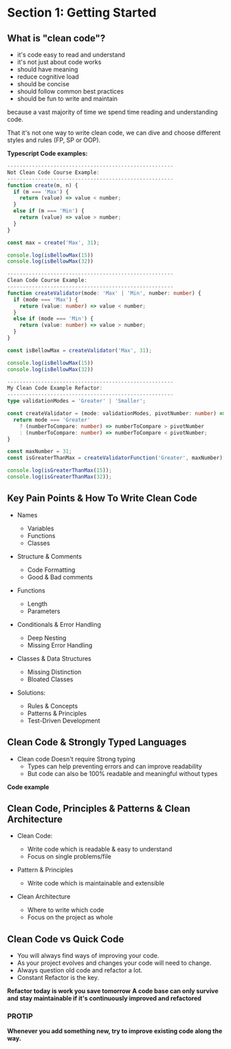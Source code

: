# Section 1: Getting Started

## What is "clean code"?

* it's code easy to read and understand
* it's not just about code works
* should have meaning
* reduce cognitive load
* should be concise
* should follow common best practices
* should be fun to write and maintain

because a vast majority of time we spend time reading and understanding code.

That it's not one way to write clean code, we can dive and choose different styles and rules (FP, SP or OOP).

**Typescript Code examples:**
```typescript
------------------------------------------------------
Not Clean Code Course Example:
------------------------------------------------------
function create(m, n) {
  if (m === 'Max') {
    return (value) => value < number;
  } 
  else if (m === 'Min') {
    return (value) => value > number;
  } 
}

const max = create('Max', 31);

console.log(isBellowMax(15))
console.log(isBellowMax(32))
```

```typescript
------------------------------------------------------
Clean Code Course Example:
------------------------------------------------------
function createValidator(mode: 'Max' | 'Min', number: number) {
  if (mode === 'Max') {
    return (value: number) => value < number;
  } 
  else if (mode === 'Min') {
    return (value: number) => value > number;
  } 
}

const isBellowMax = createValidator('Max', 31);

console.log(isBellowMax(15))
console.log(isBellowMax(32))
```

```typescript
------------------------------------------------------
My Clean Code Example Refactor:
------------------------------------------------------
type validationModes = 'Greater' | 'Smaller';

const createValidator = (mode: validationModes, pivotNumber: number) => {
  return mode === 'Greater'
    ? (numberToCompare: number) => numberToCompare > pivotNumber
    : (numberToCompare: number) => numberToCompare < pivotNumber;
}

const maxNumber = 31;
const isGreaterThanMax = createValidatorFunction('Greater', maxNumber);

console.log(isGreaterThanMax(15));
console.log(isGreaterThanMax(32));
```

## Key Pain Points & How To Write Clean Code

* Names
  * Variables
  * Functions
  * Classes

* Structure & Comments
  * Code Formatting
  * Good & Bad comments

* Functions
  * Length
  * Parameters

* Conditionals & Error Handling
  * Deep Nesting
  * Missing Error Handling

* Classes & Data Structures
  * Missing Distinction
  * Bloated Classes

* Solutions:
  * Rules & Concepts
  * Patterns & Principles
  * Test-Driven Development


##  Clean Code & Strongly Typed Languages
* Clean code Doesn't require Strong typing
  * Types can help preventing errors and can improve readability
  * But code can also be 100% readable and meaningful without types

**Code example**


##  Clean Code, Principles & Patterns & Clean Architecture
* Clean Code:
  * Write code which is readable & easy to understand
  * Focus on single problems/file

* Pattern & Principles
  * Write code which is maintainable and extensible

* Clean Architecture
    * Where to write which code
    * Focus on the project as whole


## Clean Code vs Quick Code

* You will always find ways of improving your code.
* As your project evolves and changes your code will need to change.
* Always question old code and refactor a lot.
* Constant Refactor is the key.

**Refactor today is work you save tomorrow**
**A code base can only survive and stay maintainable if it's continuously improved and refactored**

### PROTIP
**Whenever you add something new, try to improve existing code along the way.**

